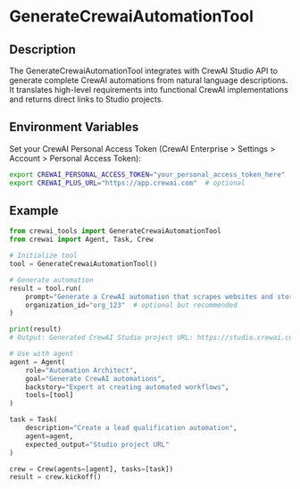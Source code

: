 # GenerateCrewaiAutomationTool

## Description

The GenerateCrewaiAutomationTool integrates with CrewAI Studio API to generate complete CrewAI automations from natural language descriptions. It translates high-level requirements into functional CrewAI implementations and returns direct links to Studio projects.

## Environment Variables

Set your CrewAI Personal Access Token (CrewAI Enterprise > Settings > Account > Personal Access Token):

```bash
export CREWAI_PERSONAL_ACCESS_TOKEN="your_personal_access_token_here"
export CREWAI_PLUS_URL="https://app.crewai.com"  # optional
```

## Example

```python
from crewai_tools import GenerateCrewaiAutomationTool
from crewai import Agent, Task, Crew

# Initialize tool
tool = GenerateCrewaiAutomationTool()

# Generate automation
result = tool.run(
    prompt="Generate a CrewAI automation that scrapes websites and stores data in a database",
    organization_id="org_123"  # optional but recommended
)

print(result)
# Output: Generated CrewAI Studio project URL: https://studio.crewai.com/project/abc123

# Use with agent
agent = Agent(
    role="Automation Architect",
    goal="Generate CrewAI automations",
    backstory="Expert at creating automated workflows",
    tools=[tool]
)

task = Task(
    description="Create a lead qualification automation",
    agent=agent,
    expected_output="Studio project URL"
)

crew = Crew(agents=[agent], tasks=[task])
result = crew.kickoff()
```